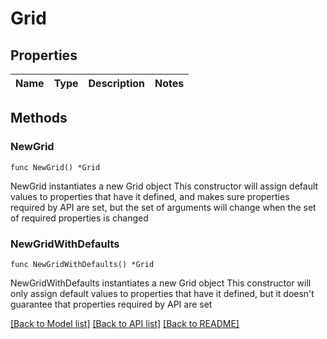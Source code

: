 # Grid

## Properties

Name | Type | Description | Notes
------------ | ------------- | ------------- | -------------

## Methods

### NewGrid

`func NewGrid() *Grid`

NewGrid instantiates a new Grid object
This constructor will assign default values to properties that have it defined,
and makes sure properties required by API are set, but the set of arguments
will change when the set of required properties is changed

### NewGridWithDefaults

`func NewGridWithDefaults() *Grid`

NewGridWithDefaults instantiates a new Grid object
This constructor will only assign default values to properties that have it defined,
but it doesn't guarantee that properties required by API are set


[[Back to Model list]](../README.md#documentation-for-models) [[Back to API list]](../README.md#documentation-for-api-endpoints) [[Back to README]](../README.md)


